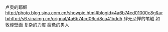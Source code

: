 卢奥的耶稣
http://photo.blog.sina.com.cn/showpic.html#blogid=4a6b74cd01000c8g&url=http://s6.sinaimg.cn/orignal/4a6b74cd06cd8ca41bdd5
肆无忌惮的笔触
如敦煌壁画
复杂的力度
疲惫的男人

